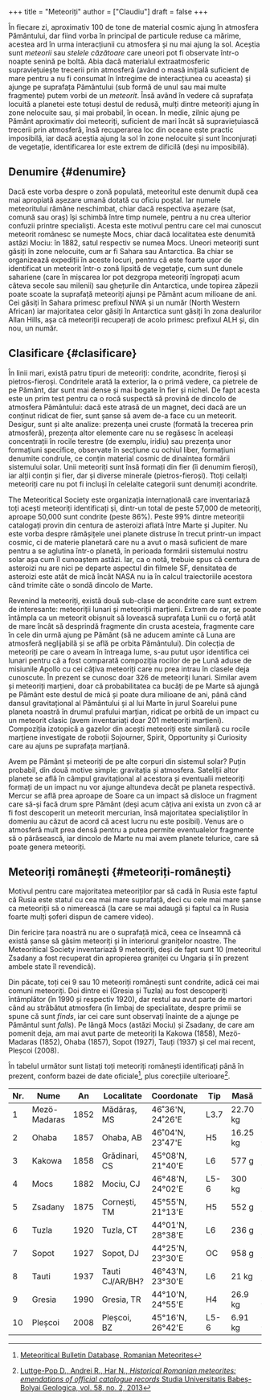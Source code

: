 +++
title = "Meteoriți"
author = ["Claudiu"]
draft = false
+++

În fiecare zi, aproximativ 100 de tone de material cosmic ajung în atmosfera Pământului, dar fiind vorba în principal de particule reduse ca mărime, acestea ard în urma interacțiunii cu atmosfera și nu mai ajung la sol. Aceștia sunt _meteorii_ sau _stelele căzătoare_ care uneori pot fi observate într-o noapte senină pe boltă. Abia dacă materialul extraatmosferic supraviețuiește trecerii prin atmosferă (având o masă inițială suficient de mare pentru a nu fi consumat în întregime de interacțiunea cu aceasta) și ajunge pe suprafața Pământului (sub formă de unul sau mai multe fragmente) putem vorbi de un _meteorit_. Însă având în vedere că suprafața locuită a planetei este totuși destul de redusă, mulți dintre meteoriți ajung în zone nelocuite sau, și mai probabil, în ocean. În medie, zilnic ajung pe Pământ aproximativ doi meteoriți, suficient de mari încât să supraviețuiască trecerii prin atmosferă, însă recuperarea loc din oceane este practic imposibilă, iar dacă aceștia ajung la sol în zone nelocuite și sunt înconjurați de vegetație, identificarea lor este extrem de dificilă (deși nu imposibilă).


## Denumire {#denumire}

Dacă este vorba despre o zonă populată, meteoritul este denumit după cea mai apropiată așezare umană dotată cu oficiu poștal. Iar numele meteoritului rămâne neschimbat, chiar dacă respectiva așezare (sat, comună sau oraș) își schimbă între timp numele, pentru a nu crea ulterior confuzii printre specialiști. Acesta este motivul pentru care cel mai cunoscut meteorit românesc se numește Mocs, chiar dacă localitatea este denumită astăzi Mociu: în 1882, satul respectiv se numea Mocs. Uneori meteoriți sunt găsiți în zone nelocuite, cum ar fi Sahara sau Antarctica. Ba chiar se organizează expediții în aceste locuri, pentru că este foarte ușor de identificat un meteorit într-o zonă lipsită de vegetație, cum sunt dunele sahariene (care în mișcarea lor pot dezgropa meteoriți îngropați acum câteva secole sau milenii) sau ghețurile din Antarctica, unde topirea zăpezii poate scoate la suprafață meteoriți ajunși pe Pământ acum milioane de ani. Cei găsiți în Sahara primesc prefixul NWA și un număr (North Western African) iar majoritatea celor găsiți în Antarctica sunt găsiți în zona dealurilor Allan Hills, așa că meteoriții recuperați de acolo primesc prefixul ALH și, din nou, un număr.


## Clasificare {#clasificare}

În linii mari, există patru tipuri de meteoriți: condrite, acondrite, fieroși și pietros-fieroși. Condritele arată la exterior, la o primă vedere, ca pietrele de pe Pământ, dar sunt mai dense și mai bogate în fier și nichel. De fapt acesta este un prim test pentru ca o rocă suspectă să provină de dincolo de atmosfera Pământului: dacă este atrasă de un magnet, deci dacă are un conținut ridicat de fier, sunt șanse să avem de-a face cu un meteorit. Desigur, sunt și alte analize: prezența unei cruste (formată la trecerea prin atmosferă), prezența altor elemente care nu se regăsesc în aceleași concentrații în rocile terestre (de exemplu, iridiu) sau prezența unor formațiuni specifice, observate în secțiune cu ochiul liber, formațiuni denumite condrule, ce conțin material cosmic de dinaintea formării sistemului solar. Unii meteoriți sunt însă formați din fier (îi denumim fieroși), iar alții conțin și fier, dar și diverse minerale (pietros-fieroși). Ttoți ceilalți meteoriți care nu pot fi incluși în celelalte categorii sunt denumiți acondrite.

The Meteoritical Society este organizația internațională care inventariază toți acești meteoriți identificați și, dintr-un total de peste 57,000 de meteoriți, aproape 50,000 sunt condrite (peste 86%). Peste 99% dintre meteoriții catalogați provin din centura de asteroizi aflată între Marte și Jupiter. Nu este vorba despre rămășițele unei planete distruse în trecut printr-un impact cosmic, ci de materie planetară care nu a avut o masă suficient de mare pentru a se aglutina într-o planetă, în perioada formării sistemului nostru solar așa cum îl cunoaștem astăzi. Iar, ca o notă, trebuie spus că centura de asteroizi nu are nici pe departe aspectul din filmele SF, densitatea de asteroizi este atât de mică încât NASA nu ia în calcul traiectoriile acestora când trimite câte o sondă dincolo de Marte.

Revenind la meteoriți, există două sub-clase de acondrite care sunt extrem de interesante: meteoriții lunari și meteoriții marțieni. Extrem de rar, se poate întâmpla ca un meteorit obișnuit să lovească suprafața Lunii cu o forță atât de mare încât să desprindă fragmente din crusta acesteia, fragmente care în cele din urmă ajung pe Pământ (să ne aducem aminte că Luna are atmosferă neglijabilă și se află pe orbita Pământului). Din colecția de meteoriți pe care o aveam în întreaga lume, s-au putut ușor identifica cei lunari pentru că a fost comparată compoziția rocilor de pe Lună aduse de misiunile Apollo cu cei câțiva meteoriți care nu prea intrau în clasele deja cunoscute. În prezent se cunosc doar 326 de meteoriți lunari. Similar avem și meteoriți marțieni, doar că probabilitatea ca bucăți de pe Marte să ajungă pe Pământ este destul de mică și poate dura milioane de ani, până când dansul gravitațional al Pământului și al lui Marte în jurul Soarelui pune planeta noastră în drumul prafului marțian, ridicat pe orbită de un impact cu un meteorit clasic (avem inventariați doar 201 meteoriți marțieni). Compoziția izotopică a gazelor din acești meteoriți este similară cu rocile marțiene investigate de roboții Sojourner, Spirit, Opportunity și Curiosity care au ajuns pe suprafața marțiană.

Avem pe Pământ și meteoriți de pe alte corpuri din sistemul solar? Puțin probabil, din două motive simple: gravitația și atmosfera. Sateliții altor planete se află în câmpul gravitațional al acestora și eventualii meteoriți formați de un impact nu vor ajunge altundeva decât pe planeta respectivă. Mercur se află prea aproape de Soare ca un impact să disloce un fragment care să-și facă drum spre Pământ (deși acum câțiva ani exista un zvon că ar fi fost descoperit un meteorit mercurian, însă majoritatea specialiștilor în domeniu au căzut de acord că acest lucru nu este posibil). Venus are o atmosferă mult prea densă pentru a putea permite eventualelor fragmente să o părăsească, iar dincolo de Marte nu mai avem planete telurice, care să poate genera meteoriți.


## Meteoriți românești {#meteoriți-românești}

Motivul pentru care majoritatea meteoriților par să cadă în Rusia este faptul că Rusia este statul cu cea mai mare suprafață, deci cu cele mai mare șanse ca meteoriții să o nimerească (la care se mai adaugă și faptul ca în Rusia foarte mulți șoferi dispun de camere video).

Din fericire țara noastră nu are o suprafață mică, ceea ce înseamnă că există șanse să găsim meteoriți și în interiorul granițelor noastre. The Meteoritical Society inventariază 9 meteoriți, deși de fapt sunt 10 (meteoritul Zsadany a fost recuperat din apropierea graniței cu Ungaria și în prezent ambele state îl revendică).

Din păcate, toți cei 9 sau 10 meteoriți românești sunt condrite, adică cei mai comuni meteoriți. Doi dintre ei (Gresia și Tuzla) au fost descoperiți întâmplător (în 1990 și respectiv 1920), dar restul au avut parte de martori când au străbătut atmosfera (în limbaj de specialitate, despre primii se spune că sunt _finds_, iar cei care sunt observați înainte de a ajunge pe Pământul sunt _falls_). Pe lângă Mocs (astăzi Mociu) și Zsadany, de care am pomenit deja, am mai avut parte de meteoriți la Kakowa (1858), Mezö-Madaras (1852), Ohaba (1857), Sopot (1927), Tauți (1937) și cel mai recent, Pleșcoi (2008).

În tabelul următor sunt listați toți meteoriți românești identificați până în prezent, conform bazei de date oficiale[^fn:1], plus corecțiile ulterioare[^fn:2].

| Nr. | Nume         | An   | Localitate      | Coordonate       | Tip  | Masă     | Obs.   |
|-----|--------------|------|-----------------|------------------|------|----------|--------|
| 1   | Mezö-Madaras | 1852 | Mădăraș, MS     | 46˚36'N, 24˚26'E | L3.7 | 22.70 kg | _fall_ |
| 2   | Ohaba        | 1857 | Ohaba, AB       | 46˚04'N, 23˚47'E | H5   | 16.25 kg | _fall_ |
| 3   | Kakowa       | 1858 | Grădinari, CS   | 45°08'N, 21°40'E | L6   | 577 g    | _fall_ |
| 4   | Mocs         | 1882 | Mociu, CJ       | 46°48'N, 24°02'E | L5-6 | 300 kg   | _fall_ |
| 5   | Zsadany      | 1875 | Cornești, TM    | 45°55'N, 21°13'E | H5   | 552 g    | _fall_ |
| 6   | Tuzla        | 1920 | Tuzla, CT       | 44°01'N, 28°38'E | L6   | 236 g    | _find_ |
| 7   | Sopot        | 1927 | Sopot, DJ       | 44°25'N, 23°30'E | OC   | 958 g    | _fall_ |
| 8   | Tauti        | 1937 | Tauti CJ/AR/BH? | 46°43'N, 23°30'E | L6   | 21 kg    | _fall_ |
| 9   | Gresia       | 1990 | Gresia, TR      | 44°10'N, 24°55'E | H4   | 26.9 kg  | _find_ |
| 10  | Pleșcoi      | 2008 | Pleșcoi, BZ     | 45°16'N, 26°42'E | L5-6 | 6.91 kg  | _fall_ |

[^fn:1]: [Meteoritical Bulletin Database, Romanian Meteorites](https://www.lpi.usra.edu/meteor/metbull.php?sea=&sfor=names&ants=&nwas=&falls=&valids=&stype=contains&lrec=50&map=ge&browse=&country=Romania&srt=name&categ=All&mblist=All&rect=&phot=&strewn=&snew=0&pnt=Normal%20table&dr=&page=0)
[^fn:2]: [Luttge-Pop D., Andrei R., Har N., _Historical Romanian meteorites: emendations of official catalogue records_ Studia Universitatis Babeș-Bolyai Geologica, vol. 58, no. 2, 2013](https://scholarcommons.usf.edu/geologia/vol58/iss2/art5/)